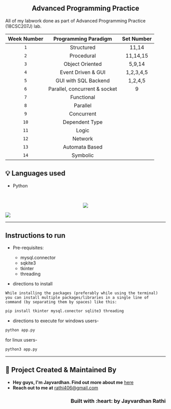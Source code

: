 <h2 align="center">Advanced Programming Practice</h2>

All of my labwork done as part of Advanced Programming Practice (18CSC207J) lab.

| Week Number | Programming Paradigm |Set Number|
|:------------:|:--------------------:|:--:|
| `1` | Structured |11,14|  
| `2` | Procedural |11,14,15| 
| `3` | Object Oriented |5,9,14|
| `4` |  Event Driven & GUI |1,2,3,4,5|
| `5` | GUI with SQL Backend |1,2,4,5|
| `6` | Parallel, concurrent & socket|9|
| `7` | Functional | |
| `8` | Parallel | |
| `9` | Concurrent| |
| `10`| Dependent Type| |
| `11`| Logic| |
| `12`| Network| |
| `13`| Automata Based| |
| `14`| Symbolic| |


## :bulb: Languages used

- Python

<br>
<p align="center"><img src="https://img.shields.io/badge/Contributors-black?logo=github&style=for-the-badge" />
<p>
  <a href="https://github.com/ComputerScientist-01/Advanced-Programming-Practice/graphs/contributors">
    <img src="https://contrib.rocks/image?repo=ComputerScientist-01/Advanced-Programming-Practice" />
  </a>
</p>

---

## Instructions to run

- Pre-requisites:
    - mysql.connector
    - sqkite3
    - tkinter
    - threading

- directions to install 
```
While installing the packages (preferably while using the terminal) you can install multiple packages/libraries in a single line of command (by separating them by spaces) like this:
```
```bash
pip install tkinter mysql.conector sqlite3 threading
```

- directions to execute
for windows users-
```bash
python app.py
```
for linux users-
```bash
python3 app.py
```

---


<!-- CONTACT --> 
## :man: Project Created & Maintained By

- **Hey guys, I'm Jayvardhan. Find out more about me** [ here](https://linkedin.com/in/rathi406)  
- **Reach out to me at** [rathi406@gmail.com](rathi406@gmail.com)  


<h3 align="right">Built with :heart: by Jayvardhan Rathi</h3>

